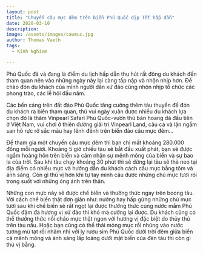 ```yaml
---
layout: post
title: "Chuyến câu mực đêm trên biển Phú Quốc dịp Tết hấp dẫn"
date: 2020-03-10
description: 
image: /assets/images/caumuc.jpg
author: Thomas Vaeth
tags:
  - Kinh Nghiem

---
```


Phú Quốc đã và đang là điểm du lịch hấp dẫn thu hút rất đông du khách đến tham quan nên vào những ngày này lại càng tấp nập và nhộn nhịp hơn. Để chào đón du khách của mình người dân xứ đảo cũng nhộn nhịp tổ chức các phong trào, các lễ hội đầu năm.

Các bến cảng trên đất đảo Phú Quốc tăng cường thêm tàu thuyền để đón du khách ra biển tham quan, thú vui ngày xuân được nhiều du khách lựa chọn đó là thăm Vinpearl Safari Phú Quốc-vườn thú bán hoang dã đầu tiên ở Việt Nam, vui chơi ở thiên đường giải trí Vinpearl Land, câu cá và lặn ngắm san hô rực rỡ sắc màu hay lênh đênh trên biển đảo câu mực đêm…

Để tham gia một chuyến câu mực đêm thì bạn chỉ mất khoảng 280.000 đồng mỗi người. Khoảng 5 giờ chiều tàu sẽ bắt đầu xuất phát, bạn sẽ được ngắm hoàng hôn trên biển và cảm nhận sự mênh mông của biển và sự bao la của trời. Sau khi tàu chạy khoảng 30 phút thì sẽ dừng lại tàu sẽ thả neo tại địa điểm có nhiều mực và hướng dẫn du khách cách câu mực bằng tôm và ánh sáng. Còn gì thú vị hơn khi tự tay mình câu được những chú mực tươi rói trong suốt với những óng ánh trên thân.

Những con mực này sẽ được chế biến và thưởng thức ngay trên boong tàu. Với cách chế biến thật đơn giản như: nướng hay hấp gừng những chú mực tươi sau khi chế biến sẽ rất ngọt lại được thưởng thức cùng nước mắm Phú Quốc đậm đà hương vị xứ đảo thì khó mà cưỡng lại được. Du khách cũng có thể thưởng thức nồi cháo mực thật ngon với hương vị đặc biệt do thủy thủ trên tàu nấu. Hoặc bạn cũng có thể thái mỏng mực rồi nhúng vào nước tương mù tạt rồi nhâm nhi với ly rượu sim Phú Quốc dưới trời đêm giữa biển cả mênh mông và ánh sáng lấp loáng dưới mặt biển của đèn tàu thì còn gì thú vị bằng.